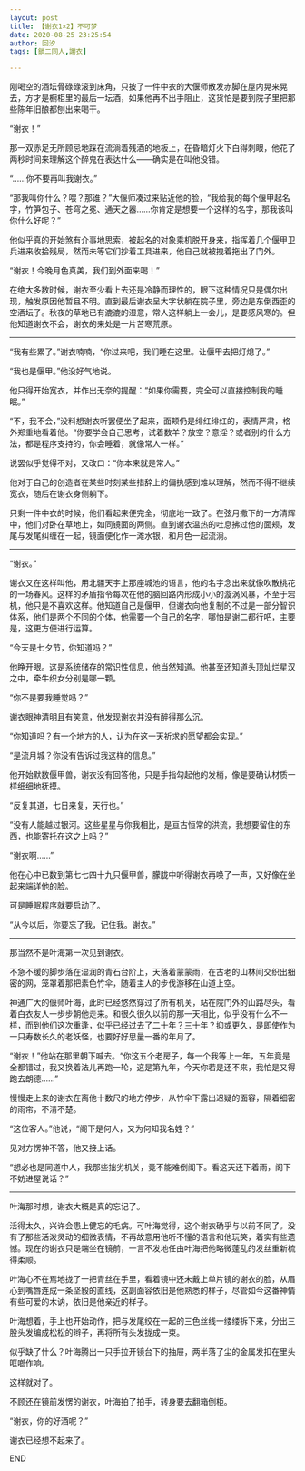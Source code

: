 ```yaml
---
layout: post
title: 【谢衣1×2】不可梦
date: 2020-08-25 23:25:54
author: 回汐
tags: [鎖二同人,謝衣]

---
```

刚喝空的酒坛骨碌碌滚到床角，只披了一件中衣的大偃师散发赤脚在屋内晃来晃去，方才是橱柜里的最后一坛酒，如果他再不出手阻止，这货怕是要到院子里把那些陈年旧酿都刨出来喝干。

“谢衣！”

那一双赤足无所顾忌地踩在流淌着残酒的地板上，在昏暗灯火下白得刺眼，他花了两秒时间来理解这个醉鬼在表达什么——确实是在叫他没错。

“……你不要再叫我谢衣。”

“那我叫你什么？喂？那谁？”大偃师凑过来贴近他的脸，“我给我的每个偃甲起名字，竹笋包子、苍穹之冕、通天之器……你肯定是想要一个这样的名字，那我该叫你什么好呢？”

他似乎真的开始煞有介事地思索，被起名的对象乘机脱开身来，指挥着几个偃甲卫兵进来收拾残局，然而未等它们抄着工具进来，他自己就被拽着拖出了门外。

“谢衣！今晚月色真美，我们到外面来喝！”

在绝大多数时候，谢衣至少看上去还是冷静而理性的，眼下这种情况只是偶尔出现，触发原因他暂且不明。直到最后谢衣呈大字状躺在院子里，旁边是东倒西歪的空酒坛子。秋夜的草地已有漉漉的湿意，常人这样躺上一会儿，是要感风寒的。但他知道谢衣不会，谢衣的来处是一片苦寒荒原。

***

“我有些累了。”谢衣喃喃，“你过来吧，我们睡在这里。让偃甲去把灯熄了。”

“我也是偃甲。”他没好气地说。

他只得开始宽衣，并作出无奈的提醒：“如果你需要，完全可以直接控制我的睡眠。”

“不，我不会，”没料想谢衣听罢便坐了起来，面颊仍是绯红绯红的，表情严肃，格外郑重地看着他。“你要学会自己思考，试着数羊？放空？意淫？或者别的什么方法，都是程序支持的，你会睡着，就像常人一样。”

说罢似乎觉得不对，又改口：“你本来就是常人。”

他对于自己的创造者在某些时刻某些措辞上的偏执感到难以理解，然而不得不继续宽衣，随后在谢衣身侧躺下。

只剩一件中衣的时候，他们看起来便完全，彻底地一致了。在弦月撒下的一方清辉中，他们对卧在草地上，如同镜面的两侧。直到谢衣温热的吐息拂过他的面颊，发尾与发尾纠缠在一起，镜面便化作一滩水银，和月色一起流淌。

***

“谢衣。”

谢衣又在这样叫他，用北疆天宇上那座城池的语言，他的名字念出来就像吹散桃花的一场春风。这样的矛盾指令每次在他的脑回路内形成小小的漩涡风暴，不至于宕机，他只是不喜欢这样。他知道自己是偃甲，但谢衣向他复制的不过是一部分智识体系，他们是两个不同的个体，他需要一个自己的名字，哪怕是谢二都行吧，主要是，这更方便进行运算。

“今天是七夕节，你知道吗？”

他睁开眼。这是系统储存的常识性信息，他当然知道。他甚至还知道头顶灿烂星汉之中，牵牛织女分别是哪一颗。

“你不是要我睡觉吗？”

谢衣眼神清明且有笑意，他发现谢衣并没有醉得那么沉。

“你知道吗？有一个地方的人，认为在这一天祈求的愿望都会实现。”

“是流月城？你没有告诉过我这样的信息。”

他开始默数偃甲兽，谢衣没有回答他，只是手指勾起他的发梢，像是要确认材质一样细细地抚摸。

“反复其道，七日来复，天行也。”

“没有人能越过银河。这些星星与你我相比，是亘古恒常的洪流，我想要留住的东西，也能寄托在这之上吗？”

“谢衣啊……”

他在心中已数到第七七四十九只偃甲兽，朦胧中听得谢衣再唤了一声，又好像在坐起来端详他的脸。

可是睡眠程序就要启动了。

“从今以后，你要忘了我，记住我。谢衣。”

 
***   
 


那当然不是叶海第一次见到谢衣。

不急不缓的脚步落在湿润的青石台阶上，天落着蒙蒙雨，在古老的山林间交织出细密的网，笼罩着那把素色竹伞，随着主人的步伐游移在山道上空。

神通广大的偃师叶海，此时已经悠然穿过了所有机关，站在院门外的山路尽头，看着白衣友人一步步朝他走来。和很久很久以前的那一天相比，似乎没有什么不一样，而到他们这次重逢，似乎已经过去了二十年？三十年？抑或更久，是即使作为一只寿数长久的老妖怪，也要好好思量一番的年月了。

“谢衣！”他站在那里朝下喊去。“你这五个老房子，每一个我等上一年，五年竟是全都错过，我又换着法儿再跑一轮，这是第九年，今天你若是还不来，我怕是又得跑去朗德……”

慢慢走上来的谢衣在离他十数尺的地方停步，从竹伞下露出迟疑的面容，隔着细密的雨帘，不清不楚。

“这位客人。”他说，“阁下是何人，又为何知我名姓？”

见对方愣神不答，他又接上话。

“想必也是同道中人，我那些拙劣机关，竟不能难倒阁下。看这天还下着雨，阁下不妨进屋说话？”

 
 ***


叶海那时想，谢衣大概是真的忘记了。

 

活得太久，兴许会患上健忘的毛病。可叶海觉得，这个谢衣确乎与以前不同了。没有了那些活泼灵动的细微表情，不再故意用他听不懂的语言和他玩笑，着实有些遗憾。现在的谢衣只是端坐在镜前，一言不发地任由叶海把他略微蓬乱的发丝重新梳得柔顺。

叶海心不在焉地拢了一把青丝在手里，看着镜中还未戴上单片镜的谢衣的脸，从眉心到嘴唇连成一条坚毅的直线，这副面容依旧是他熟悉的样子，尽管如今这番神情有些可爱的木讷，依旧是他亲近的样子。

叶海想着，手上也开始动作，把与发尾绞在一起的三色丝线一缕缕拆下来，分出三股头发编成松松的辫子，再将所有头发拢成一束。

似乎缺了什么？叶海腾出一只手拉开镜台下的抽屉，两半落了尘的金属发扣在里头哐啷作响。

这样就对了。

不顾还在镜前发愣的谢衣，叶海拍了拍手，转身要去翻箱倒柜。

“谢衣，你的好酒呢？”

谢衣已经想不起来了。
 

 

END
